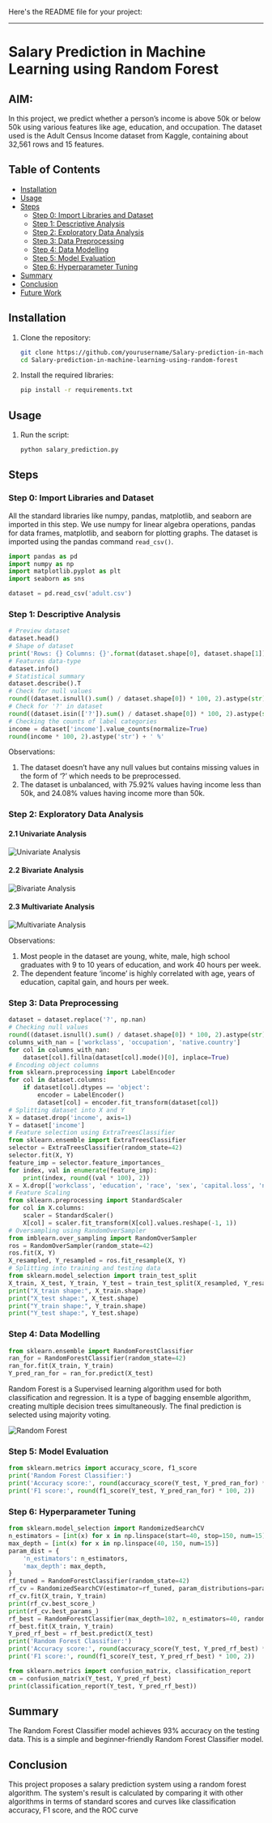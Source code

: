 Here's the README file for your project:

---

# Salary Prediction in Machine Learning using Random Forest

## AIM:

In this project, we predict whether a person’s income is above 50k or below 50k using various features like age, education, and occupation. The dataset used is the Adult Census Income dataset from Kaggle, containing about 32,561 rows and 15 features.

## Table of Contents

- [Installation](#installation)
- [Usage](#usage)
- [Steps](#steps)
  - [Step 0: Import Libraries and Dataset](#step-0-import-libraries-and-dataset)
  - [Step 1: Descriptive Analysis](#step-1-descriptive-analysis)
  - [Step 2: Exploratory Data Analysis](#step-2-exploratory-data-analysis)
  - [Step 3: Data Preprocessing](#step-3-data-preprocessing)
  - [Step 4: Data Modelling](#step-4-data-modelling)
  - [Step 5: Model Evaluation](#step-5-model-evaluation)
  - [Step 6: Hyperparameter Tuning](#step-6-hyperparameter-tuning)
- [Summary](#summary)
- [Conclusion](#conclusion)
- [Future Work](#future-work)

## Installation

1. Clone the repository:
    ```sh
    git clone https://github.com/yourusername/Salary-prediction-in-machine-learning-using-random-forest.git
    cd Salary-prediction-in-machine-learning-using-random-forest
    ```
2. Install the required libraries:
    ```sh
    pip install -r requirements.txt
    ```

## Usage

1. Run the script:
    ```sh
    python salary_prediction.py
    ```

## Steps

### Step 0: Import Libraries and Dataset

All the standard libraries like numpy, pandas, matplotlib, and seaborn are imported in this step. We use numpy for linear algebra operations, pandas for data frames, matplotlib, and seaborn for plotting graphs. The dataset is imported using the pandas command `read_csv()`.

```python
import pandas as pd
import numpy as np
import matplotlib.pyplot as plt
import seaborn as sns

dataset = pd.read_csv('adult.csv')
```

### Step 1: Descriptive Analysis

```python
# Preview dataset
dataset.head()
# Shape of dataset
print('Rows: {} Columns: {}'.format(dataset.shape[0], dataset.shape[1]))
# Features data-type
dataset.info()
# Statistical summary
dataset.describe().T
# Check for null values
round((dataset.isnull().sum() / dataset.shape[0]) * 100, 2).astype(str) + ' %'
# Check for '?' in dataset
round((dataset.isin(['?']).sum() / dataset.shape[0]) * 100, 2).astype(str) + ' %'
# Checking the counts of label categories
income = dataset['income'].value_counts(normalize=True)
round(income * 100, 2).astype('str') + ' %'
```

Observations:
1. The dataset doesn’t have any null values but contains missing values in the form of ‘?’ which needs to be preprocessed.
2. The dataset is unbalanced, with 75.92% values having income less than 50k, and 24.08% values having income more than 50k.

### Step 2: Exploratory Data Analysis

#### 2.1 Univariate Analysis
![Univariate Analysis](https://github.com/monkey-d-luffy1/Salary-prediction-in-machine-learning-using-random-forest/assets/88392078/059e26c9-c428-42c5-883a-53e5d7d73be5)

#### 2.2 Bivariate Analysis
![Bivariate Analysis](https://github.com/monkey-d-luffy1/Salary-prediction-in-machine-learning-using-random-forest/assets/88392078/3deafd40-09af-4a00-a89e-58cba5272fd8)

#### 2.3 Multivariate Analysis
![Multivariate Analysis](https://github.com/monkey-d-luffy1/Salary-prediction-in-machine-learning-using-random-forest/assets/88392078/e147caed-4dc1-4486-9007-d503df1ddfb7)

Observations:
1. Most people in the dataset are young, white, male, high school graduates with 9 to 10 years of education, and work 40 hours per week.
2. The dependent feature ‘income’ is highly correlated with age, years of education, capital gain, and hours per week.

### Step 3: Data Preprocessing

```python
dataset = dataset.replace('?', np.nan)
# Checking null values
round((dataset.isnull().sum() / dataset.shape[0]) * 100, 2).astype(str) + ' %'
columns_with_nan = ['workclass', 'occupation', 'native.country']
for col in columns_with_nan:
    dataset[col].fillna(dataset[col].mode()[0], inplace=True)
# Encoding object columns
from sklearn.preprocessing import LabelEncoder
for col in dataset.columns:
    if dataset[col].dtypes == 'object':
        encoder = LabelEncoder()
        dataset[col] = encoder.fit_transform(dataset[col])
# Splitting dataset into X and Y
X = dataset.drop('income', axis=1)
Y = dataset['income']
# Feature selection using ExtraTreesClassifier
from sklearn.ensemble import ExtraTreesClassifier
selector = ExtraTreesClassifier(random_state=42)
selector.fit(X, Y)
feature_imp = selector.feature_importances_
for index, val in enumerate(feature_imp):
    print(index, round((val * 100), 2))
X = X.drop(['workclass', 'education', 'race', 'sex', 'capital.loss', 'native.country'], axis=1)
# Feature Scaling
from sklearn.preprocessing import StandardScaler
for col in X.columns:
    scaler = StandardScaler()
    X[col] = scaler.fit_transform(X[col].values.reshape(-1, 1))
# Oversampling using RandomOverSampler
from imblearn.over_sampling import RandomOverSampler
ros = RandomOverSampler(random_state=42)
ros.fit(X, Y)
X_resampled, Y_resampled = ros.fit_resample(X, Y)
# Splitting into training and testing data
from sklearn.model_selection import train_test_split
X_train, X_test, Y_train, Y_test = train_test_split(X_resampled, Y_resampled, test_size=0.2, random_state=42)
print("X_train shape:", X_train.shape)
print("X_test shape:", X_test.shape)
print("Y_train shape:", Y_train.shape)
print("Y_test shape:", Y_test.shape)
```

### Step 4: Data Modelling

```python
from sklearn.ensemble import RandomForestClassifier
ran_for = RandomForestClassifier(random_state=42)
ran_for.fit(X_train, Y_train)
Y_pred_ran_for = ran_for.predict(X_test)
```

Random Forest is a Supervised learning algorithm used for both classification and regression. It is a type of bagging ensemble algorithm, creating multiple decision trees simultaneously. The final prediction is selected using majority voting.

![Random Forest](https://github.com/monkey-d-luffy1/Salary-prediction-in-machine-learning-using-random-forest/assets/88392078/219c2ed3-ac44-47bc-a408-77dc4eb36215)

### Step 5: Model Evaluation

```python
from sklearn.metrics import accuracy_score, f1_score
print('Random Forest Classifier:')
print('Accuracy score:', round(accuracy_score(Y_test, Y_pred_ran_for) * 100, 2))
print('F1 score:', round(f1_score(Y_test, Y_pred_ran_for) * 100, 2))
```

### Step 6: Hyperparameter Tuning

```python
from sklearn.model_selection import RandomizedSearchCV
n_estimators = [int(x) for x in np.linspace(start=40, stop=150, num=15)]
max_depth = [int(x) for x in np.linspace(40, 150, num=15)]
param_dist = {
    'n_estimators': n_estimators,
    'max_depth': max_depth,
}
rf_tuned = RandomForestClassifier(random_state=42)
rf_cv = RandomizedSearchCV(estimator=rf_tuned, param_distributions=param_dist, cv=5, random_state=42)
rf_cv.fit(X_train, Y_train)
print(rf_cv.best_score_)
print(rf_cv.best_params_)
rf_best = RandomForestClassifier(max_depth=102, n_estimators=40, random_state=42)
rf_best.fit(X_train, Y_train)
Y_pred_rf_best = rf_best.predict(X_test)
print('Random Forest Classifier:')
print('Accuracy score:', round(accuracy_score(Y_test, Y_pred_rf_best) * 100, 2))
print('F1 score:', round(f1_score(Y_test, Y_pred_rf_best) * 100, 2))
```

```python
from sklearn.metrics import confusion_matrix, classification_report
cm = confusion_matrix(Y_test, Y_pred_rf_best)
print(classification_report(Y_test, Y_pred_rf_best))
```

## Summary

The Random Forest Classifier model achieves 93% accuracy on the testing data. This is a simple and beginner-friendly Random Forest Classifier model.

## Conclusion

This project proposes a salary prediction system using a random forest algorithm. The system's result is calculated by comparing it with other algorithms in terms of standard scores and curves like classification accuracy, F1 score, and the ROC curve
